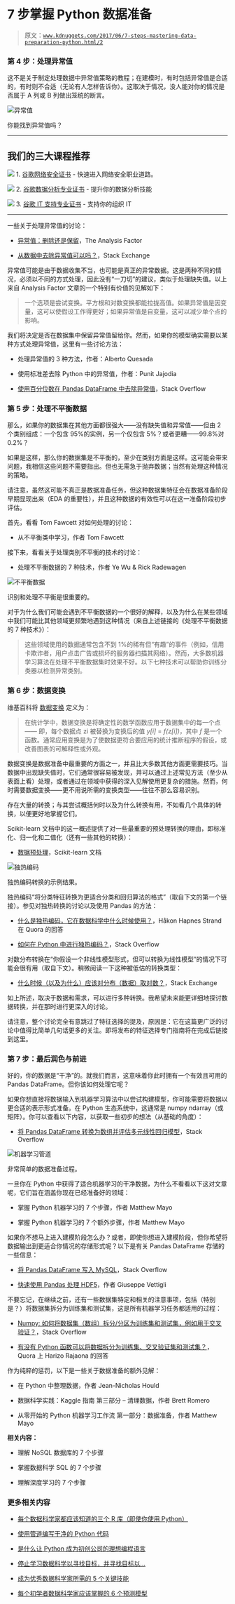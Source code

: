 # 7 步掌握 Python 数据准备

> 原文：[`www.kdnuggets.com/2017/06/7-steps-mastering-data-preparation-python.html/2`](https://www.kdnuggets.com/2017/06/7-steps-mastering-data-preparation-python.html/2)

### 第 4 步：处理异常值

这不是关于制定处理数据中异常值策略的教程；在建模时，有时包括异常值是合适的，有时则不合适（无论有人怎样告诉你）。这取决于情况，没人能对你的情况是否属于 A 列或 B 列做出笼统的断言。

![异常值](img/83f05baa9ceceac3e6681aadf81698c0.png)

你能找到异常值吗？

* * *

## 我们的三大课程推荐

![](img/0244c01ba9267c002ef39d4907e0b8fb.png) 1\. [谷歌网络安全证书](https://www.kdnuggets.com/google-cybersecurity) - 快速进入网络安全职业道路。

![](img/e225c49c3c91745821c8c0368bf04711.png) 2\. [谷歌数据分析专业证书](https://www.kdnuggets.com/google-data-analytics) - 提升你的数据分析技能

![](img/0244c01ba9267c002ef39d4907e0b8fb.png) 3\. [谷歌 IT 支持专业证书](https://www.kdnuggets.com/google-itsupport) - 支持你的组织 IT

* * *

一些关于处理异常值的讨论：

+   [异常值：删除还是保留](http://www.theanalysisfactor.com/outliers-to-drop-or-not-to-drop/)，The Analysis Factor

+   [从数据中去除异常值可以吗？](https://stats.stackexchange.com/questions/200534/is-it-ok-to-remove-outliers-from-data/200923)，Stack Exchange

异常值可能是由于数据收集不当，也可能是真正的异常数据。这是两种不同的情况，必须以不同的方式处理，因此没有“一刀切”的建议，类似于处理缺失值。以上来自 Analysis Factor 文章的一个特别有价值的见解如下：

> 一个选项是尝试变换。平方根和对数变换都能拉拢高值。如果异常值是因变量，这可以使假设工作得更好；如果异常值是自变量，这可以减少单个点的影响。

我们将决定是否在数据集中保留异常值留给你。然而，如果你的模型确实需要以某种方式处理异常值，这里有一些讨论方法：

+   处理异常值的 3 种方法，作者：Alberto Quesada

+   使用标准差去除 Python 中的异常值，作者：Punit Jajodia

+   [使用百分位数在 Pandas DataFrame 中去除异常值](https://stackoverflow.com/questions/35827863/remove-outliers-in-pandas-dataframe-using-percentiles)，Stack Overflow

### 第 5 步：处理不平衡数据

那么，如果你的数据集在其他方面都很强大——没有缺失值和异常值——但由 2 个类别组成：一个包含 95%的实例，另一个仅包含 5%？或者更糟——99.8%对 0.2%？

如果是这样，那么你的数据集是不平衡的，至少在类别方面是这样。这可能会带来问题，我相信这些问题不需要指出。但也无需急于抛弃数据；当然有处理这种情况的策略。

请注意，虽然这可能不真正是数据准备任务，但这种数据集特征会在数据准备阶段早期显现出来（EDA 的重要性），并且这种数据的有效性可以在这一准备阶段初步评估。

首先，看看 Tom Fawcett 对如何处理的讨论：

+   从不平衡类中学习，作者 Tom Fawcett

接下来，看看关于处理类别不平衡的技术的讨论：

+   处理不平衡数据的 7 种技术，作者 Ye Wu & Rick Radewagen

![不平衡数据](img/c9cbb484ef13d59bff657b921d1b6624.png)

识别和处理不平衡是很重要的。

对于为什么我们可能会遇到不平衡数据的一个很好的解释，以及为什么在某些领域中我们可能比其他领域更频繁地遇到这种情况（来自上述链接的《处理不平衡数据的 7 种技术》）：

> 这些领域使用的数据通常包含不到 1%的稀有但“有趣”的事件（例如，信用卡欺诈者，用户点击广告或损坏的服务器扫描其网络）。然而，大多数机器学习算法在处理不平衡数据集时效果不好。以下七种技术可以帮助你训练分类器以检测异常类别。

### 第 6 步：数据变换

维基百科将 [数据变换](https://en.wikipedia.org/wiki/Data_transformation_(statistics)) 定义为：

> 在统计学中，数据变换是将确定性的数学函数应用于数据集中的每一个点 —— 即，每个数据点 zi 被替换为变换后的值 *y[i]* = *f(z[i])*，其中 *f* 是一个函数。通常应用变换是为了使数据更符合要应用的统计推断程序的假设，或改善图表的可解释性或外观。

数据变换是数据准备中最重要的方面之一，并且比大多数其他方面更需要技巧。当数据中出现缺失值时，它们通常很容易被发现，并可以通过上述常见方法（至少从表面上看）处理，或者通过在领域中获得的深入见解使用更复杂的措施。然而，何时需要数据变换——更不用说所需的变换类型——往往不那么容易识别。

存在大量的转换；与其尝试概括何时以及为什么转换有用，不如看几个具体的转换，以便更好地掌握它们。

Scikit-learn 文档中的这一概述提供了对一些最重要的预处理转换的理由，即标准化、归一化和二值化（还有一些其他的转换）：

+   [数据预处理](http://scikit-learn.org/stable/modules/preprocessing.html)，Scikit-learn 文档

![独热编码](img/5fadf8e114fa3bd5734554c29040064e.png)

独热编码转换的示例结果。

独热编码“将分类特征转换为更适合分类和回归算法的格式”（取自下文的第一个链接）。参见对独热转换的讨论以及使用 Pandas 的方法：

+   [什么是独热编码，它在数据科学中什么时候使用？](https://www.quora.com/What-is-one-hot-encoding-and-when-is-it-used-in-data-science/answer/H%C3%A5kon-Hapnes-Strand)，Håkon Hapnes Strand 在 Quora 的回答

+   [如何在 Python 中进行独热编码？](http://stackoverflow.com/questions/37292872/how-can-i-one-hot-encode-in-python)，Stack Overflow

对数分布转换在“你假设一个非线性模型形式，但可以转换为线性模型”的情况下可能会很有用（取自下文）。稍微阅读一下这种被低估的转换类型：

+   [什么时候（以及为什么）应该对分布（数据）取对数？](https://stats.stackexchange.com/questions/18844/when-and-why-should-you-take-the-log-of-a-distribution-of-numbers)，Stack Exchange

如上所述，取决于数据和需求，可以进行多种转换。我希望未来能更详细地探讨数据转换，并在那时进行更深入的讨论。

请注意，整个讨论完全有意跳过了特征选择的提及，原因是：它在这篇更广泛的讨论中值得比简单几句话更多的关注。即将发布的特征选择专门指南将在完成后链接到这里。

### 第 7 步：最后润色与前进

好的，你的数据是“干净”的。就我们而言，这意味着你此时拥有一个有效且可用的 Pandas DataFrame。但你该如何处理它呢？

如果你想直接将数据输入到机器学习算法中以尝试构建模型，你可能需要将数据以更合适的表示形式准备。在 Python 生态系统中，这通常是 numpy ndarray（或矩阵）。你可以查看以下内容，以获取一些初步的想法（从基础的角度）：

+   [将 Pandas DataFrame 转换为数组并评估多元线性回归模型](https://stackoverflow.com/questions/28334091/turning-a-pandas-dataframe-to-an-array-and-evaluate-multiple-linear-regression-m)，Stack Overflow

![机器学习管道](img/2b1892e803954b3888cf48f32e0c71b7.png)

非常简单的数据准备过程。

一旦你在 Python 中获得了适合机器学习的干净数据，为什么不看看以下这对文章呢，它们旨在涵盖你现在已经准备好的领域：

+   掌握 Python 机器学习的 7 个步骤，作者 Matthew Mayo

+   掌握 Python 机器学习的 7 个额外步骤，作者 Matthew Mayo

如果你不想马上进入建模阶段怎么办？或者，即使你想进入建模阶段，但你希望将数据输出到更适合你情况的存储形式呢？以下是有关 Pandas DataFrame 存储的一些信息：

+   [将 Pandas DataFrame 写入 MySQL](https://stackoverflow.com/questions/39939716/writing-a-pandas-dataframe-to-mysql)，Stack Overflow

+   [快速使用 Pandas 处理 HDF5](https://dzone.com/articles/quick-hdf5-pandas)，作者 Giuseppe Vettigli

不要忘记，在继续之前，还有一些数据集特定和相关的注意事项，包括（特别是？）将数据集拆分为训练集和测试集，这是所有机器学习任务都适用的过程：

+   [Numpy: 如何将数据集（数组）拆分/分区为训练集和测试集，例如用于交叉验证？](https://stackoverflow.com/questions/3674409/numpy-how-to-split-partition-a-dataset-array-into-training-and-test-datasets)，Stack Overflow

+   [有没有 Python 函数可以将数据拆分为训练集、交叉验证集和测试集？](https://www.quora.com/Is-there-a-Python-function-that-splits-data-into-train-cross-validation-and-test-sets/answer/Harizo-Rajaona)，Quora 上 Harizo Rajaona 的回答

作为纯粹的惩罚，以下是一些关于数据准备的额外见解：

+   在 Python 中整理数据，作者 Jean-Nicholas Hould

+   数据科学实践：Kaggle 指南 第三部分 – 清理数据，作者 Brett Romero

+   从零开始的 Python 机器学习工作流 第一部分：数据准备，作者 Matthew Mayo

**相关内容：**

+   理解 NoSQL 数据库的 7 个步骤

+   掌握数据科学 SQL 的 7 个步骤

+   理解深度学习的 7 个步骤

### 更多相关内容

+   [每个数据科学家都应该知道的三个 R 库（即使你使用 Python）](https://www.kdnuggets.com/2021/12/three-r-libraries-every-data-scientist-know-even-python.html)

+   [使用管道编写干净的 Python 代码](https://www.kdnuggets.com/2021/12/write-clean-python-code-pipes.html)

+   [是什么让 Python 成为初创公司的理想编程语言](https://www.kdnuggets.com/2021/12/makes-python-ideal-programming-language-startups.html)

+   [停止学习数据科学以寻找目标，并寻找目标以…](https://www.kdnuggets.com/2021/12/stop-learning-data-science-find-purpose.html)

+   [成为优秀数据科学家所需的 5 个关键技能](https://www.kdnuggets.com/2021/12/5-key-skills-needed-become-great-data-scientist.html)

+   [每个初学者数据科学家应该掌握的 6 个预测模型](https://www.kdnuggets.com/2021/12/6-predictive-models-every-beginner-data-scientist-master.html)
